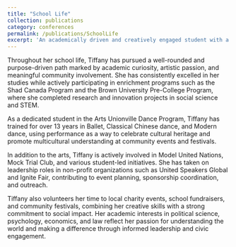 ```yaml
---
title: "School Life"
collection: publications
category: conferences
permalink: /publications/SchoolLife
excerpt: 'An academically driven and creatively engaged student with a strong passion for cultural expression, leadership, and community service. Actively involved in dance performance, school clubs (Model UN, Mock Trial), research programs, and innovation challenges. Dedicated to making a positive impact through volunteering, and cross-cultural initiatives.'
---
```


Throughout her school life, Tiffany has pursued a well-rounded and purpose-driven path marked by academic curiosity, artistic passion, and meaningful community involvement. She has consistently excelled in her studies while actively participating in enrichment programs such as the Shad Canada Program and the Brown University Pre-College Program, where she completed research and innovation projects in social science and STEM.

As a dedicated student in the Arts Unionville Dance Program, Tiffany has trained for over 13 years in Ballet, Classical Chinese dance, and Modern dance, using performance as a way to celebrate cultural heritage and promote multicultural understanding at community events and festivals.

In addition to the arts, Tiffany is actively involved in Model United Nations, Mock Trial Club, and various student-led initiatives. She has taken on leadership roles in non-profit organizations such as United Speakers Global and Ignite Fair, contributing to event planning, sponsorship coordination, and outreach.

Tiffany also volunteers her time to local charity events, school fundraisers, and community festivals, combining her creative skills with a strong commitment to social impact. Her academic interests in political science, psychology, economics, and law reflect her passion for understanding the world and making a difference through informed leadership and civic engagement.
